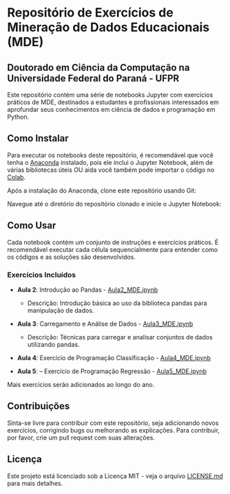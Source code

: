 # Repositório de Exercícios de Mineração de Dados Educacionais (MDE)
## Doutorado em Ciência da Computação na Universidade Federal do Paraná - UFPR

Este repositório contém uma série de notebooks Jupyter com exercícios práticos de MDE, destinados a estudantes e profissionais interessados em aprofundar seus conhecimentos em ciência de dados e programação em Python.

## Como Instalar

Para executar os notebooks deste repositório, é recomendável que você tenha o [Anaconda](https://www.anaconda.com/products/distribution) instalado, pois ele inclui o Jupyter Notebook, além de várias bibliotecas úteis OU aida você também pode importar o código no [Colab](https://colab.research.google.com/).

Após a instalação do Anaconda, clone este repositório usando Git:

Navegue até o diretório do repositório clonado e inicie o Jupyter Notebook:


## Como Usar

Cada notebook contém um conjunto de instruções e exercícios práticos. É recomendável executar cada célula sequencialmente para entender como os códigos e as soluções são desenvolvidos.

### Exercícios Incluídos

- **Aula 2**: Introdução ao Pandas - [Aula2_MDE.ipynb](Aula2_MDE.ipynb)
  - Descrição: Introdução básica ao uso da biblioteca pandas para manipulação de dados.

- **Aula 3**: Carregamento e Análise de Dados - [Aula3_MDE.ipynb](Aula3_MDE.ipynb)
  - Descrição: Técnicas para carregar e analisar conjuntos de dados utilizando pandas.

- **Aula 4**: Exercício de Programação Classificação - [Aula4_MDE.ipynb](Aula4_MDE.ipynb)

- **Aula 5**: – Exercício de Programação Regressão - [Aula5_MDE.ipynb](Aula5_MDE.ipynb)

Mais exercícios serão adicionados ao longo do ano.

## Contribuições

Sinta-se livre para contribuir com este repositório, seja adicionando novos exercícios, corrigindo bugs ou melhorando as explicações. Para contribuir, por favor, crie um pull request com suas alterações.

## Licença

Este projeto está licenciado sob a Licença MIT - veja o arquivo [LICENSE.md](LICENSE.md) para mais detalhes.
